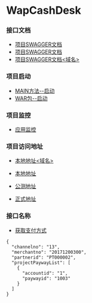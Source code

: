 # WapCashDesk

### 接口文档 ###

* [项目SWAGGER文档](http://localhost:8888/WapCashDesk/swagger-ui.html)
* [项目SWAGGER文档<IP>](http://192.168.60.207:8888/WapCashDesk/swagger-ui.html)
* [项目SWAGGER文档<域名>](http://flyswagger.tunnel.qydev.com/WapCashDesk/swagger-ui.html)

### 项目启动 ###

* [MAIN方法--启动](http://192.168.60.207:8888/WapCashDesk)
* [WAR包--启动](http://192.168.60.207:8888/WapCashDesk)

### 项目监控 ###

* [应用监控](http://localhost:8088/health)

### 项目访问地址 ###

* [本地地址<域名>](http://flyswagger.tunnel.qydev.com/WapCashDesk/)
* [本地地址<IP>](http://192.168.60.207:8888/WapCashDesk/)

* [公测地址](http://118.178.196.42:8888/WapCashDesk/)

* [正式地址](http://210.43.241.76:8888/WapCashDesk/)


### 接口名称 ###

* [获取支付方式](http://flyswagger.tunnel.qydev.com/WapCashDesk/payWays)
~~~
{
  "channelno": "13",
  "merchantno": "20171200300",
  "partnerid": "PT000002",
  "projectPaywayList": [
    {
      "accountid": "1",
      "paywayid": "1003"
    }
  ]
}
~~~

